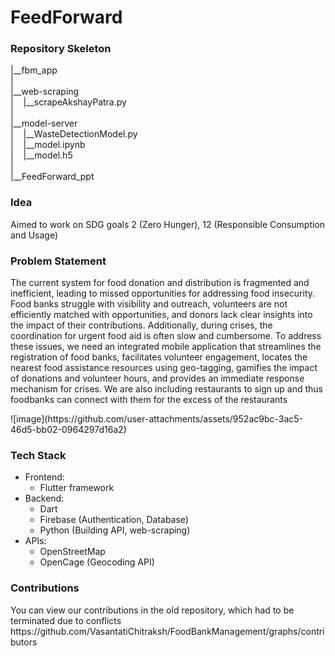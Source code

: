 <h1>FeedForward</h1>
<h3>Repository Skeleton</h3>
<p>|__fbm_app <br> | <br> |__web-scraping <br> | &nbsp  &nbsp|__scrapeAkshayPatra.py <br> | <br> |__model-server<br> |  &nbsp &nbsp|__WasteDetectionModel.py <br>| &nbsp &nbsp|__model.ipynb <br> |  &nbsp &nbsp|__model.h5 <br>| <br> |__FeedForward_ppt</p>
<!-- <ul>
  <li><h4>fbm_app</h4></li>
  <p>Flutter app directory</p>
  <li><h4>web-scraping</h4></li>
  <p>This retrieves the Foodbanks information from AkshayPatra website, to show in the map feature of the app</p>
  <li><h4>model-server</h4></li>
  <p>This is a flask localhost server which implements api for calling the TrashDetectionModel</p>
  <li><h4>FeedForward_ppt</h4></li>
  <p>The problem statement and the other details of the project can be viewed here!</p>
</ul> -->

<h3>Idea</h3>
<p>Aimed to work on SDG goals 2 (Zero Hunger), 12 (Responsible Consumption and Usage)</p>
<h3>Problem Statement</h3>
<p>The current system for food donation and distribution is fragmented and inefficient, leading to missed opportunities for addressing food insecurity. Food banks struggle with visibility and outreach, volunteers are not efficiently matched with opportunities, and donors lack clear insights into the impact of their contributions. Additionally, during crises, the coordination for urgent food aid is often slow and cumbersome. To address these issues, we need an integrated mobile application that streamlines the registration of food banks, facilitates volunteer engagement, locates the nearest food assistance resources using geo-tagging, gamifies the impact of donations and volunteer hours, and provides an immediate response mechanism for crises. We are also including restaurants to sign up and thus foodbanks can connect with them for the excess of the restaurants </p>
![image](https://github.com/user-attachments/assets/952ac9bc-3ac5-46d5-bb02-0964297d16a2)


<h3>Tech Stack</h3>
<ul>
  <li>Frontend: <ul><li>Flutter framework</li></ul></li>
  <li>Backend: <ul><li>Dart</li><li>Firebase (Authentication, Database)</li><li>Python (Building API, web-scraping)</li></ul></li>
  <li>APIs:<ul><li>OpenStreetMap</li><li>OpenCage (Geocoding API)</li></ul></li>
</ul>


<h3>Contributions</h3>
<p>You can view our contributions in the old repository, which had to be terminated due to conflicts <br> https://github.com/VasantatiChitraksh/FoodBankManagement/graphs/contributors</p>
